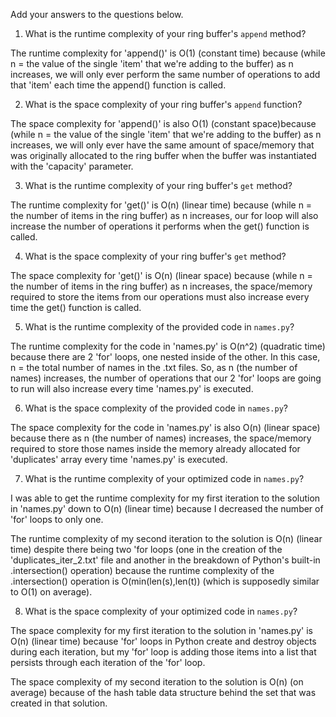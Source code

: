 Add your answers to the questions below.

1. What is the runtime complexity of your ring buffer's `append` method?

The runtime complexity for 'append()' is O(1) (constant time) because (while n = the value of the single 'item' that we're adding to the buffer) as n increases, we will only ever perform the same number of operations to add that 'item' each time the append() function is called.

2. What is the space complexity of your ring buffer's `append` function?

The space complexity for 'append()' is also O(1) (constant space)because (while n = the value of the single 'item' that we're adding to the buffer) as n increases, we will only ever have the same amount of space/memory that was originally allocated to the ring buffer when the buffer was instantiated with the 'capacity' parameter.

3. What is the runtime complexity of your ring buffer's `get` method?

The runtime complexity for 'get()' is O(n) (linear time) because (while n = the number of items in the ring buffer) as n increases, our for loop will also increase the number of operations it performs when the get() function is called.

4. What is the space complexity of your ring buffer's `get` method?

The space complexity for 'get()' is O(n) (linear space) because (while n = the number of items in the ring buffer) as n increases, the space/memory required to store the items from our operations must also increase every time the get() function is called.

5. What is the runtime complexity of the provided code in `names.py`?

The runtime complexity for the code in 'names.py' is O(n^2) (quadratic time) because there are 2 'for' loops, one nested inside of the other. In this case, n = the total number of names in the .txt files. So, as n (the number of names) increases, the number of operations that our 2 'for' loops are going to run will also increase every time 'names.py' is executed.

6. What is the space complexity of the provided code in `names.py`?

The space complexity for the code in 'names.py' is also O(n) (linear space) because there as n (the number of names) increases, the space/memory required to store those names inside the memory already allocated for 'duplicates' array every time 'names.py' is executed.

7. What is the runtime complexity of your optimized code in `names.py`?

I was able to get the runtime complexity for my first iteration to the solution in 'names.py' down to O(n) (linear time) because I decreased the number of 'for' loops to only one.

The runtime complexity of my second iteration to the solution is O(n) (linear time) despite there being two 'for loops (one in the creation of the 'duplicates_iter_2.txt' file and another in the breakdown of Python's built-in .intersection() operation) because the runtime complexity of the .intersection() operation is O(min(len(s),len(t)) (which is supposedly similar to O(1) on average).

8. What is the space complexity of your optimized code in `names.py`?

The space complexity for my first iteration to the solution in 'names.py' is O(n) (linear time) because 'for' loops in Python create and destroy objects during each iteration, but my 'for' loop is adding those items into a list that persists through each iteration of the 'for' loop.

The space complexity of my second iteration to the solution is O(n) (on average) because of the hash table data structure behind the set that was created in that solution.
